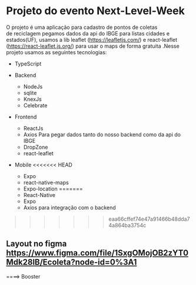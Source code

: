 # Projeto do evento Next-Level-Week #
O projeto é uma aplicação para cadastro de pontos de coletas<br>
de reciclagem pegamos dados da api do IBGE para listas cidades e estados(UF), usamos a lib leaflet (https://leafletjs.com/) e react-leaflet (https://react-leaflet.js.org/) para usar o maps de forma gratuita .Nesse projeto usamos as seguintes tecnologias:<br>

* TypeScript

* Backend
  * NodeJs
  * sqlite
  * KnexJs
  * Celebrate
* Frontend
  * ReactJs
  * Axios Para pegar dados tanto do nosso backend como da api do IBGE
  * DropZone
  * react-leaflet
* Mobile
<<<<<<< HEAD
  * Expo
  * react-native-maps
  * Expo-location
=======
  * React-Native
  * Expo 
  * Axios para integração com o backend
>>>>>>> eaa66cffef74e47a91466b48dda74a864ba3754c



## Layout no figma https://www.figma.com/file/1SxgOMojOB2zYT0Mdk28lB/Ecoleta?node-id=0%3A1 ##
====> Booster
